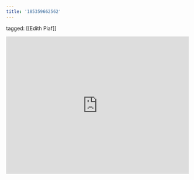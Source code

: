 ```yaml
---
title: '185359662562'
---
```

tagged: [[Edith Piaf]]
<iframe allow="accelerometer; autoplay; clipboard-write; encrypted-media; gyroscope; picture-in-picture" allowfullscreen="" frameborder="0" height="375" id="youtube_iframe" src="https://www.youtube.com/embed/JKPvx38D4GM?feature=oembed&amp;enablejsapi=1&amp;origin=https://safe.txmblr.com&amp;wmode=opaque" width="500"></iframe>
